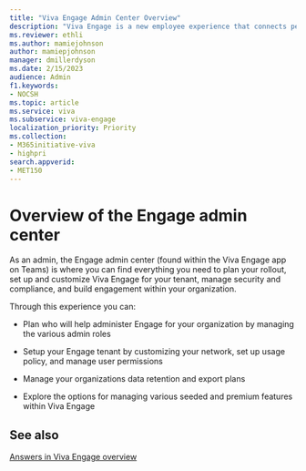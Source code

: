 ```yaml
---
title: "Viva Engage Admin Center Overview"
description: "Viva Engage is a new employee experience that connects people across the company—wherever and whenever they work—so that everyone is included and engaged."
ms.reviewer: ethli
ms.author: mamiejohnson
author: mamiepjohnson
manager: dmillerdyson
ms.date: 2/15/2023
audience: Admin
f1.keywords:
- NOCSH
ms.topic: article
ms.service: viva
ms.subservice: viva-engage
localization_priority: Priority
ms.collection:  
- M365initiative-viva
- highpri
search.appverid:
- MET150
---
```


# Overview of the Engage admin center

As an admin, the Engage admin center (found within the Viva Engage app on Teams) is where you can find everything you need to plan your rollout, set up and customize Viva Engage for your tenant, manage security and compliance, and build engagement within your organization. 

Through this experience you can:  

- Plan who will help administer Engage for your organization by managing the various admin roles 

- Setup your Engage tenant by customizing your network, set up usage policy, and manage user permissions 

- Manage your organizations data retention and export plans 

- Explore the options for managing various seeded and premium features within Viva Engage  

## See also 
[Answers in Viva Engage overview](https://support.microsoft.com/en-us/topic/getting-started-with-microsoft-viva-engage-729f9fce-3aa6-4478-888c-a1543918c284)
